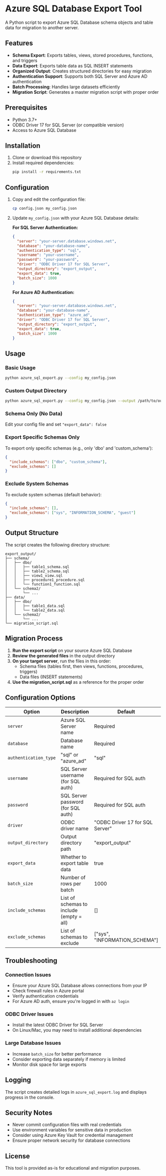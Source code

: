 # Azure SQL Database Export Tool

A Python script to export Azure SQL Database schema objects and table data for migration to another server.

## Features

- **Schema Export**: Exports tables, views, stored procedures, functions, and triggers
- **Data Export**: Exports table data as SQL INSERT statements
- **Organized Output**: Creates structured directories for easy migration
- **Authentication Support**: Supports both SQL Server and Azure AD authentication
- **Batch Processing**: Handles large datasets efficiently
- **Migration Script**: Generates a master migration script with proper order

## Prerequisites

- Python 3.7+
- ODBC Driver 17 for SQL Server (or compatible version)
- Access to Azure SQL Database

## Installation

1. Clone or download this repository
2. Install required dependencies:
   ```bash
   pip install -r requirements.txt
   ```

## Configuration

1. Copy and edit the configuration file:
   ```bash
   cp config.json my_config.json
   ```

2. Update `my_config.json` with your Azure SQL Database details:

   **For SQL Server Authentication:**
   ```json
   {
     "server": "your-server.database.windows.net",
     "database": "your-database-name",
     "authentication_type": "sql",
     "username": "your-username",
     "password": "your-password",
     "driver": "ODBC Driver 17 for SQL Server",
     "output_directory": "export_output",
     "export_data": true,
     "batch_size": 1000
   }
   ```

   **For Azure AD Authentication:**
   ```json
   {
     "server": "your-server.database.windows.net",
     "database": "your-database-name",
     "authentication_type": "azure_ad",
     "driver": "ODBC Driver 17 for SQL Server",
     "output_directory": "export_output",
     "export_data": true,
     "batch_size": 1000
   }
   ```

## Usage

### Basic Usage
```bash
python azure_sql_export.py --config my_config.json
```

### Custom Output Directory
```bash
python azure_sql_export.py --config my_config.json --output /path/to/output
```

### Schema Only (No Data)
Edit your config file and set `"export_data": false`

### Export Specific Schemas Only
To export only specific schemas (e.g., only 'dbo' and 'custom_schema'):
```json
{
  "include_schemas": ["dbo", "custom_schema"],
  "exclude_schemas": []
}
```

### Exclude System Schemas
To exclude system schemas (default behavior):
```json
{
  "include_schemas": [],
  "exclude_schemas": ["sys", "INFORMATION_SCHEMA", "guest"]
}
```

## Output Structure

The script creates the following directory structure:

```
export_output/
├── schema/
│   ├── dbo/
│   │   ├── table1_schema.sql
│   │   ├── table2_schema.sql
│   │   ├── view1_view.sql
│   │   ├── procedure1_procedure.sql
│   │   └── function1_function.sql
│   └── schema2/
│       └── ...
├── data/
│   ├── dbo/
│   │   ├── table1_data.sql
│   │   └── table2_data.sql
│   └── schema2/
│       └── ...
└── migration_script.sql
```

## Migration Process

1. **Run the export script** on your source Azure SQL Database
2. **Review the generated files** in the output directory
3. **On your target server**, run the files in this order:
   - Schema files (tables first, then views, functions, procedures, triggers)
   - Data files (INSERT statements)
4. **Use the migration_script.sql** as a reference for the proper order

## Configuration Options

| Option | Description | Default |
|--------|-------------|---------|
| `server` | Azure SQL Server name | Required |
| `database` | Database name | Required |
| `authentication_type` | "sql" or "azure_ad" | "sql" |
| `username` | SQL Server username (for SQL auth) | Required for SQL auth |
| `password` | SQL Server password (for SQL auth) | Required for SQL auth |
| `driver` | ODBC driver name | "ODBC Driver 17 for SQL Server" |
| `output_directory` | Output directory path | "export_output" |
| `export_data` | Whether to export table data | true |
| `batch_size` | Number of rows per batch | 1000 |
| `include_schemas` | List of schemas to include (empty = all) | [] |
| `exclude_schemas` | List of schemas to exclude | ["sys", "INFORMATION_SCHEMA"] |

## Troubleshooting

### Connection Issues
- Ensure your Azure SQL Database allows connections from your IP
- Check firewall rules in Azure portal
- Verify authentication credentials
- For Azure AD auth, ensure you're logged in with `az login`

### ODBC Driver Issues
- Install the latest ODBC Driver for SQL Server
- On Linux/Mac, you may need to install additional dependencies

### Large Database Issues
- Increase `batch_size` for better performance
- Consider exporting data separately if memory is limited
- Monitor disk space for large exports

## Logging

The script creates detailed logs in `azure_sql_export.log` and displays progress in the console.

## Security Notes

- Never commit configuration files with real credentials
- Use environment variables for sensitive data in production
- Consider using Azure Key Vault for credential management
- Ensure proper network security for database connections

## License

This tool is provided as-is for educational and migration purposes.
